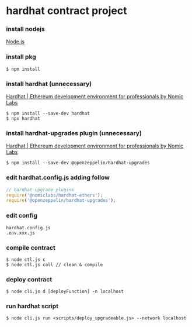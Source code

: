# hardhat contract project

### install nodejs
[Node.js](https://nodejs.org/en/)

### install pkg
```shell script
$ npm install
```

### install hardhat (unnecessary)
[Hardhat | Ethereum development environment for professionals by Nomic Labs](https://hardhat.org/)
```shell script
$ npm install --save-dev hardhat
$ npx hardhat
```

### install hardhat-upgrades plugin (unnecessary)
[Hardhat | Ethereum development environment for professionals by Nomic Labs](https://hardhat.org/)
```shell script
$ npm install --save-dev @openzeppelin/hardhat-upgrades
```

### edit hardhat.config.js adding follow
```js
// hardhat upgrade plugins
require('@nomiclabs/hardhat-ethers');
require('@openzeppelin/hardhat-upgrades');
```

### edit config
`hardhat.config.js`  
`.env.xxx.js`  

### compile contract
```shell script
$ node ctl.js c
$ node ctl.js call // clean & compile
```

### deploy contract
```shell script
$ node cli.js d [deployFunction] -n localhost
```

### run hardhat script
```shell script
$ node cli.js run <scripts/deploy_upgradeable.js> --network localhost
```

